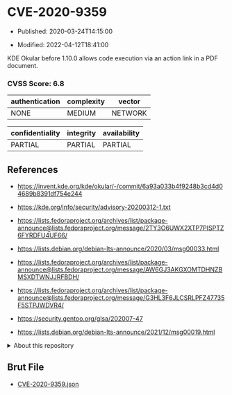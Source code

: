 # CVE-2020-9359

- Published: 2020-03-24T14:15:00

- Modified: 2022-04-12T18:41:00

KDE Okular before 1.10.0 allows code execution via an action link in a PDF document.

### CVSS Score: **6.8**

| authentication | complexity | vector |
| --- | --- | --- |
| NONE | MEDIUM | NETWORK |

| confidentiality | integrity | availability |
| --- | --- | --- |
| PARTIAL | PARTIAL | PARTIAL |

## References

* https://invent.kde.org/kde/okular/-/commit/6a93a033b4f9248b3cd4d04689b8391df754e244

* https://kde.org/info/security/advisory-20200312-1.txt

* https://lists.fedoraproject.org/archives/list/package-announce@lists.fedoraproject.org/message/2TY3O6UWX2XTP7PISPTZ6FYRDFU4UF66/

* https://lists.debian.org/debian-lts-announce/2020/03/msg00033.html

* https://lists.fedoraproject.org/archives/list/package-announce@lists.fedoraproject.org/message/AW6GJ3AKGXOMTDHNZBMSXDTWNJJRFBDH/

* https://lists.fedoraproject.org/archives/list/package-announce@lists.fedoraproject.org/message/G3HL3F6JLCSRLPFZ47735F5STPJWDVR4/

* https://security.gentoo.org/glsa/202007-47

* https://lists.debian.org/debian-lts-announce/2021/12/msg00019.html

<details>
<summary>About this repository</summary> 

  This repository is part of the project [Live Hack CVE](https://github.com/Live-Hack-CVE). Main website can be found [www.live-hack.org](https://www.live-hack.org) 
  
  Made by [Sn0wAlice](https://github.com/Sn0wAlice) for the people that care about security and need to have a feed of the latest CVEs. Hope you enjoy it, don't forget to star the repo and follow me on [Twitter](https://twitter.com/Sn0wAlice) and [Github](https://github.com/Sn0wAlice). And that is my [personnal website](https://www.alice-snow.me/)

  - [Home Page](https://github.com/Live-Hack-CVE)
  - [Framework](https://github.com/Live-Hack-CVE/cve-framework)
  - [CVE database](https://github.com/Live-Hack-CVE/full_database)
  - [Changelog](https://github.com/Live-Hack-CVE/Changelog)
</details>

## Brut File

* [CVE-2020-9359.json](https://raw.githubusercontent.com/Live-Hack-CVE/full_database/main/cves/2020/CVE-2020-9359.json)

